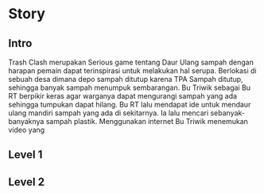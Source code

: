# Story
## Intro
Trash Clash merupakan Serious game tentang Daur Ulang sampah dengan harapan pemain dapat terinspirasi untuk melakukan hal serupa. Berlokasi di sebuah desa dimana depo sampah ditutup karena TPA Sampah ditutup, sehingga banyak sampah menumpuk sembarangan. Bu Triwik sebagai Bu RT berpikir keras agar warganya dapat mengurangi sampah yang ada sehingga tumpukan dapat hilang.
Bu RT lalu mendapat ide untuk mendaur ulang mandiri sampah yang ada di sekitarnya. Ia lalu mencari sebanyak-banyaknya sampah plastik. Menggunakan internet Bu Triwik menemukan video yang 
## Level 1
## Level 2